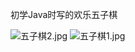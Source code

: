初学Java时写的欢乐五子棋

![五子棋2.jpg](http://7xo8t2.com1.z0.glb.clouddn.com/img/2015/11/26/11/38/48/%E4%BA%94%E5%AD%90%E6%A3%8B2.jpg)
![五子棋1.jpg](http://7xo8t2.com1.z0.glb.clouddn.com/img/2015/11/26/11/38/48/%E4%BA%94%E5%AD%90%E6%A3%8B1.jpg)
